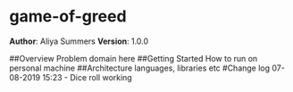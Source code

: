 # game-of-greed
**Author**: Aliya Summers
**Version**: 1.0.0

##Overview
    Problem domain here
##Getting Started
    How to run on personal machine
##Architecture
    languages, libraries etc
#Change log
07-08-2019 15:23 - Dice roll working


<!-- Goals:
Simulate rolling between 1 and 6 dice
Set aside dice after each roll
Allow user to enter score for each roll
Showuld be able to "bank" current score, then roll again
Track total score
Track total round
 -->